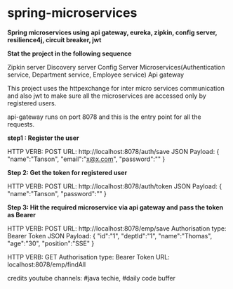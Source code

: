 # spring-microservices
<b>Spring microservices using api gateway, eureka, zipkin, config server, resilience4j, circuit breaker, jwt</b>

<b>Stat the project in the following sequence</b>

Zipkin server
Discovery server
Config Server
Microservices(Authentication service, Department service, Employee service)
Api gateway

This project uses the httpexchange for inter micro services communication and also jwt to make sure all the microservices are accessed only by registered users.

api-gateway runs on port 8078 and this is the entry point for all the requests.

<b>step1 : Register the user</b>

HTTP VERB: POST 
URL: http://localhost:8078/auth/save 
JSON Payload: 
{
    "name":"Tanson",
    "email":"x@x.com",
    "password":""
}

<b>Step 2: Get the token for registered user</b>

HTTP VERB: POST 
URL: http://localhost:8078/auth/token 
JSON Payload: 
{
    "name":"Tanson",
    "password":""
}

<b>Step 3: Hit the required microservice via api gateway and pass the token as Bearer</b>

HTTP VERB: POST 
URL: http://localhost:8078/emp/save
Authorisation type: Bearer Token
JSON Payload: 
{
    "id":"1",
    "deptId":"1",
    "name":"Thomas",
    "age":"30",
    "position":"SSE"
}

HTTP VERB: GET 
Authorisation type: Bearer Token
URL: localhost:8078/emp/findAll

credits youtube channels: #java techie, #daily code buffer
